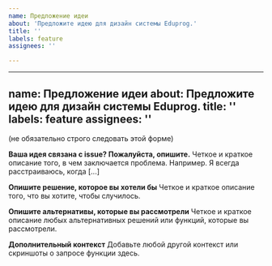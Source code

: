 ```yaml
---
name: Предложение идеи
about: 'Предложите идею для дизайн системы Eduprog.'
title: ''
labels: feature
assignees: ''

---
```


---
name: Предложение идеи
about: Предложите идею для дизайн системы Eduprog.
title: ''
labels: feature
assignees: ''
---

(не обязательно строго следовать этой форме)

**Ваша идея связана с issue? Пожалуйста, опишите.**
Четкое и краткое описание того, в чем заключается проблема. Например. Я всегда расстраиваюсь, когда [...]

**Опишите решение, которое вы хотели бы**
Четкое и краткое описание того, что вы хотите, чтобы случилось.

**Опишите альтернативы, которые вы рассмотрели**
Четкое и краткое описание любых альтернативных решений или функций, которые вы рассмотрели.

**Дополнительный контекст**
Добавьте любой другой контекст или скриншоты о запросе функции здесь.